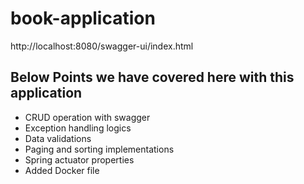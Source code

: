 # book-application
http://localhost:8080/swagger-ui/index.html

## Below Points we have covered here with this application
+ CRUD operation with swagger
+ Exception handling logics
+ Data validations
+ Paging and sorting implementations
+ Spring actuator properties
+ Added Docker file
